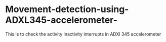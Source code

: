 # Movement-detection-using-ADXL345-accelerometer-
This is to check the activity inactivity interrupts in ADXl 345 accelerometer 
